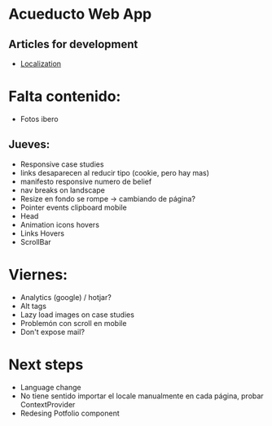# Acueducto Web App

## Articles for development
- [Localization](https://medium.com/@isaachinman/creating-localised-nextjs-apps-with-next-i18next-f01d5e610307)

# Falta contenido:
- Fotos ibero

## Jueves: 
- Responsive case studies
- links desaparecen al reducir tipo (cookie,  pero hay mas)
- manifesto responsive numero de belief
- nav breaks on landscape
- Resize en fondo se rompe -> cambiando de página?
- Pointer events clipboard mobile
- Head
- Animation icons hovers
- Links Hovers
- ScrollBar

# Viernes:
- Analytics (google) / hotjar? 
- Alt tags
- Lazy load images on case studies
- Problemón con scroll en mobile 
- Don't expose mail?

# Next steps
- Language change
- No tiene sentido importar el locale manualmente en cada página, probar ContextProvider
- Redesing Potfolio component
